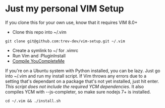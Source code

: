 # Just my personal VIM Setup

If you clone this for your own use, know that it requires VIM 8.0+

* Clone this repo into ~/.vim
```
git clone git@github.com:trev-dev/vim-setup.git ~/.vim
```
* Create a symlink to ~/ for .vimrc
* Run Vim and :PluginInstall 
* [Compile YouCompleteMe](https://github.com/Valloric/YouCompleteMe) 

If you're on a Ubuntu system with Python installed, you can be lazy. Just go into ~/.vim and run my install script. If Vim throws any errors due to a setting that's dependant on a package that's not yet installed, just hit enter. _This script does not include the required YCM dependencies_. It also compiles YCM with --js-completer, so make sure nodejs 7+ is installed.
```
cd ~/.vim && ./install.sh
```
